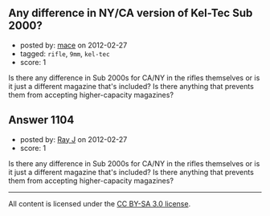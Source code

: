 ## Any difference in NY/CA version of Kel-Tec Sub 2000?

- posted by: [mace](https://stackexchange.com/users/-1/163-mace) on 2012-02-27
- tagged: `rifle`, `9mm`, `kel-tec`
- score: 1

Is there any difference in Sub 2000s for CA/NY in the rifles themselves or is it just a different magazine that's included? Is there anything that prevents them from accepting higher-capacity magazines?


## Answer 1104

- posted by: [Ray J](https://stackexchange.com/users/-1/166-ray-j) on 2012-02-27
- score: 1

Is there any difference in Sub 2000s for CA/NY in the rifles themselves or is it just a different magazine that's included? Is there anything that prevents them from accepting higher-capacity magazines?



---

All content is licensed under the [CC BY-SA 3.0 license](https://creativecommons.org/licenses/by-sa/3.0/).
